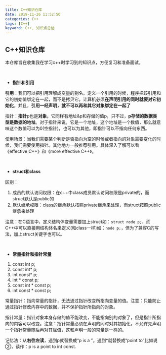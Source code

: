 ```yaml
---
title: C++知识仓库
date: 2019-11-26 11:52:50
categories: C++
tags: [C++]
keyword: C++, 知识点总结
---
```


## C++知识仓库

本仓库旨在收集我在学习c++时学习到的知识点，方便复习和准备面试。

<br>

- **指针和引用**

**引用**：我们可以把引用理解成变量的别名。定义一个引用的时候，程序把该引用和它的初始值绑定在一起，而不是拷贝它。计算机必须**在声明引用的同时就要对它初始化**，并且，**引用一经声明，就不可以再和其它对象绑定在一起了**

指针：**指针**p也是**对象**，它同样有地址&p和存储的值p，只不过，**p存储的数据类型是数据的地址**。对于指针来说，它是一个地址，这个地址是一个数值，那么就意味这个数值可以为0(空指针)，也可以为其他，即指针可以不指向任何东西。

使用场景：当我们需要某个判断是否指向为空的时候或者指向的对象需要变化的时候，我们需要使用指针。其他地方一般推荐引用。具体深入了解可以看《effective C++》和《more effective C++》。

<br>

- **struct和class**

区别：

1. 成员的默认访问权限：在c++中class成员默认访问权限是private的，而struct默认是public的
2. 默认继承权限：class的继承默认按照private继承来处理，而struct按照public继承来处理

注意：在C语言中，定义结构体变量需要加上struct如：`struct node p;`，而C++中可以直接用结构体名来定义(和class一样)如：`node p;`，但为了兼容C的写法，加上struct关键字也可以。

<br>

- **常量指针和指针常量**

1. const int p;
2. const int* p;
3. int const* p;
4. int * const p;
5. const int * const p;
6. int const * const p;

常量指针：指向常量的指针，无法通过指针改变所指向变量的值。注意：只能防止通过指针修改内存中的数据，并不保护指针所指向的对象。

指针常量：指针对象本身存储的值不能改变，不能指向别的对象了，但是指针所指向的内容可以改变。注意：指针常量必须在声明的同时对其初始化，不允许先声明一个指针常量随后再对其赋值，这和声明一般的常量是一样的。

记忆法：从**右往左读**，遇到p就替换成“p is a ”，遇到*就替换成“point to”比如说②，读作：p is a point to int const.
